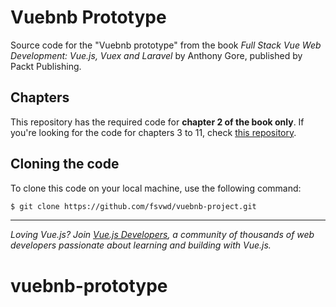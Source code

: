 # Vuebnb Prototype

Source code for the "Vuebnb prototype" from the book *Full Stack Vue Web Development: Vue.js, Vuex and Laravel* by Anthony Gore, published by Packt Publishing.

## Chapters

This repository has the required code for **chapter 2 of the book only**. If you're looking for the code for chapters 3 to 11, check [this repository](https://github.com/fsvwd/vuebnb).

## Cloning the code

To clone this code on your local machine, use the following command:

```bash
$ git clone https://github.com/fsvwd/vuebnb-project.git
```

* * *

*Loving Vue.js? Join [Vue.js Developers](https://vuejsdevelopers.com), a community of thousands of web developers passionate about learning and building with Vue.js.*
# vuebnb-prototype
